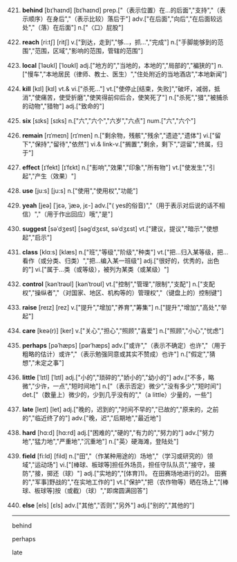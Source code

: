 421. **behind**
[bɪˈhaɪnd]  [bɪˈhaɪnd]
prep.["（表示位置）在…的后面","支持","（表示顺序）在身后","（表示比较）落后于"]  adv.["在后面","向后","在后面较远处","（落）在后面"]  n.["〈口〉屁股"]  

422. **reach**
[ri:tʃ]  [ritʃ]
v.["到达，走到","够…，抓…","完成"]  n.["手脚能够到的范围","范围，区域","影响的范围，管辖的范围"]  

423. **local**
[ˈləʊkl]  [ˈloʊkl]
adj.["地方的","当地的，本地的","局部的","褊狭的"]  n.["慢车","本地居民（律师、教士、医生）","住处附近的当地酒店","本地新闻"]  

424. **kill**
[kɪl]  [kɪl]
vt.& vi.["杀死…"]  vt.["使停止[结束，失败]","破坏，减弱，抵消","使痛苦，使受折磨","使笑得前仰后合，使笑死了"]  n.["杀死","猎","被捕杀的动物","猎物"]  adj.["致命的"]  

425. **six**
[sɪks]  [sɪks]
n.["六","六个","六岁","六点"]  num.["六","六个"]  

426. **remain**
[rɪˈmeɪn]  [rɪˈmen]
n.["剩余物，残骸","残余","遗迹","遗体"]  vi.["留下","保持","留待","依然"]  vi.& link-v.["搁置","剩余，剩下","逗留","终属，归于"]  

427. **effect**
[ɪˈfekt]  [ɪˈfɛkt]
n.["影响","效果","印象","所有物"]  vt.["使发生","引起","产生（效果）"]  

428. **use**
[ju:s]  [ju:s]
n.["使用","使用权","功能"]  

429. **yeah**
[jeə]  [ˈjɛə, ˈjæə, jɛ-]
adv.["( yes的俗音)","（用于表示对后说的话不相信）","（用于作出回应）哦","是"]  

430. **suggest**
[səˈdʒest]  [səɡˈdʒɛst, səˈdʒɛst]
vt.["建议，提议","暗示","使想起","启示"]  

431. **class**
[klɑ:s]  [klæs]
n.["班","等级","阶级","种类"]  vt.["把…归入某等级，把…看作（或分类、归类）","把…编入某一班级"]  adj.["很好的，优秀的，出色的"]  vi.["属于…类（或等级），被列为某类（或某级）"]  

432. **control**
[kənˈtrəʊl]  [kənˈtroʊl]
vt.["控制","管理","限制","支配"]  n.["支配权","操纵者","（对国家、地区、机构等的）管理权","（键盘上的）控制键"]  

433. **raise**
[reɪz]  [rez]
v.["提升","增加","养育","筹集"]  n.["提升","增加","高处","举起"]  

434. **care**
[keə(r)]  [ker]
v.["关心","担心","照顾","喜爱"]  n.["照顾","小心","忧虑"]  

435. **perhaps**
[pəˈhæps]  [pərˈhæps]
adv.["或许","（表示不确定）也许","（用于粗略的估计）或许","（表示勉强同意或其实不赞成）也许"]  n.["假定","猜想","未定之事"]  

436. **little**
[ˈlɪtl]  [ˈlɪtl]
adj.["小的","琐碎的","娇小的","幼小的"]  adv.["不多，略微","少许，一点","短时间地"]  n.["（表示否定）微少","没有多少","短时间"]  det.["（数量上）微少的，少到几乎没有的","（a little）少量的，一些"]  

437. **late**
[leɪt]  [let]
adj.["晚的，迟到的","时间不早的","已故的","原来的，之前的","临近终了的"]  adv.["晚，迟","后期地","最近地"]  

438. **hard**
[hɑ:d]  [hɑ:rd]
adj.["困难的","硬的","有力的","努力的"]  adv.["努力地","猛力地","严重地","沉重地"]  n.["英〉硬海滩，登陆处"]  

439. **field**
[fi:ld]  [fild]
n.["田","（作某种用途的）场地","（学习或研究的）领域","运动场"]  vi.["[棒球、板球等]担任外场员，担任守队队员","接守，接防","接，掷还（球）"]  adj.["实地的","[体育]1)。 在田赛场地进行的2)。 田赛的","军事]野战的","在实地工作的"]  vt.["保护","把（农作物等）晒在场上","[棒球、板球等]按（或截）（球）","即席圆满回答"]  

440. **else**
[els]  [ɛls]
adv.["其他","否则","另外"]  adj.["别的","其他的"]  



---

behind

perhaps

late

